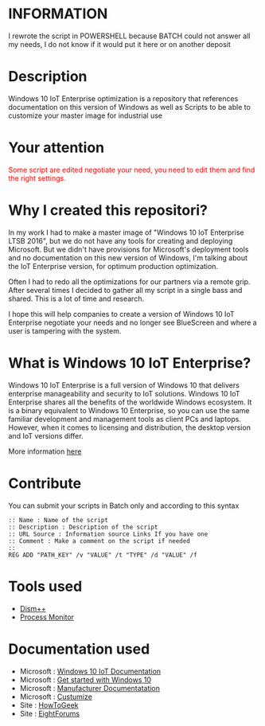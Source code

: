 # INFORMATION

I rewrote the script in POWERSHELL because BATCH could not answer all my needs, I do not know if it would put it here or on another deposit


# Description
Windows 10 IoT Enterprise optimization is a repository that references documentation on this version of Windows as well as Scripts to be able to customize your master image for industrial use

# Your attention
<span style="color:red">
Some script are edited negotiate your need, you need to edit them and find the right settings.
</span>

# Why I created this repositori?
In my work I had to make a master image of "Windows 10 IoT Enterprise LTSB 2016", but we do not have any tools for creating and deploying Microsoft. But we didn't have provisions for Microsoft's deployment tools and no documentation on this new version of Windows, I'm talking about the IoT Enterprise version, for optimum production optimization.

Often I had to redo all the optimizations for our partners via a remote grip. After several times I decided to gather all my script in a single bass and shared. This is a lot of time and research.

I hope this will help companies to create a version of Windows 10 IoT Enterprise negotiate your needs and no longer see BlueScreen and where a user is tampering with the system.

# What is Windows 10 IoT Enterprise?
Windows 10 IoT Enterprise is a full version of Windows 10 that delivers enterprise manageability and security to IoT solutions. Windows 10 IoT Enterprise shares all the benefits of the worldwide Windows ecosystem. It is a binary equivalent to Windows 10 Enterprise, so you can use the same familiar development and management tools as client PCs and laptops. However, when it comes to licensing and distribution, the desktop version and IoT versions differ. 

More information [here](https://docs.microsoft.com/en-us/windows/iot-core/windows-iot-enterprise)

# Contribute

You can submit your scripts in Batch only and according to this syntax

    :: Name : Name of the script
    :: Description : Description of the script
    :: URL Source : Information source Links If you have one
    :: Comment : Make a comment on the script if needed
    ::
    REG ADD "PATH_KEY" /v "VALUE" /t "TYPE" /d "VALUE" /f
# Tools used

* [Dism++](https://www.chuyu.me/en/index.html)
* [Process Monitor](https://docs.microsoft.com/en-us/sysinternals/downloads/procmon)

# Documentation used

* Microsoft : [Windows 10 IoT Documentation](https://docs.microsoft.com/en-us/windows/iot-core/)
* Microsoft : [Get started with Windows 10](https://docs.microsoft.com/en-us/windows-hardware/get-started/index)
* Microsoft : [Manufacturer Documentatation](https://docs.microsoft.com/en-us/windows-hardware/manufacture/)
* Microsoft : [Custumize](https://docs.microsoft.com/en-us/windows-hardware/customize/)
* Site : [HowToGeek](https://www.howtogeek.com/)
* Site : [EightForums](https://www.eightforums.com/)